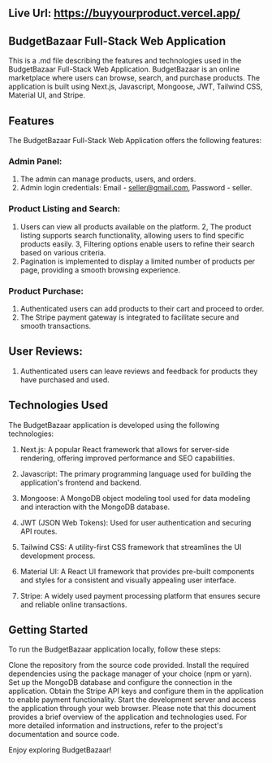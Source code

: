 ## Live Url: https://buyyourproduct.vercel.app/

## BudgetBazaar Full-Stack Web Application

This is a .md file describing the features and technologies used in the BudgetBazaar Full-Stack Web Application. BudgetBazaar is an online marketplace where users can browse, search, and purchase products. The application is built using Next.js, Javascript, Mongoose, JWT, Tailwind CSS, Material UI, and Stripe.

## Features

The BudgetBazaar Full-Stack Web Application offers the following features:

### Admin Panel:

1. The admin can manage products, users, and orders.
2. Admin login credentials: Email - seller@gmail.com, Password - seller.

### Product Listing and Search:

1. Users can view all products available on the platform.
   2, The product listing supports search functionality, allowing users to find specific products easily.
   3, Filtering options enable users to refine their search based on various criteria.
2. Pagination is implemented to display a limited number of products per page, providing a smooth browsing experience.

### Product Purchase:

1. Authenticated users can add products to their cart and proceed to order.
2. The Stripe payment gateway is integrated to facilitate secure and smooth transactions.

## User Reviews:

1. Authenticated users can leave reviews and feedback for products they have purchased and used.

## Technologies Used

The BudgetBazaar application is developed using the following technologies:

1. Next.js: A popular React framework that allows for server-side rendering, offering improved performance and SEO capabilities.

2. Javascript: The primary programming language used for building the application's frontend and backend.

3. Mongoose: A MongoDB object modeling tool used for data modeling and interaction with the MongoDB database.

4. JWT (JSON Web Tokens): Used for user authentication and securing API routes.

5. Tailwind CSS: A utility-first CSS framework that streamlines the UI development process.

6. Material UI: A React UI framework that provides pre-built components and styles for a consistent and visually appealing user interface.

7. Stripe: A widely used payment processing platform that ensures secure and reliable online transactions.

## Getting Started

To run the BudgetBazaar application locally, follow these steps:

Clone the repository from the source code provided.
Install the required dependencies using the package manager of your choice (npm or yarn).
Set up the MongoDB database and configure the connection in the application.
Obtain the Stripe API keys and configure them in the application to enable payment functionality.
Start the development server and access the application through your web browser.
Please note that this document provides a brief overview of the application and technologies used. For more detailed information and instructions, refer to the project's documentation and source code.

Enjoy exploring BudgetBazaar!

